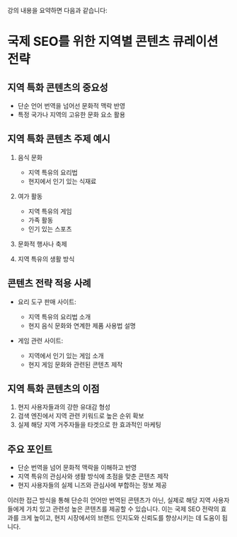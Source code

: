 강의 내용을 요약하면 다음과 같습니다:

# 국제 SEO를 위한 지역별 콘텐츠 큐레이션 전략

## 지역 특화 콘텐츠의 중요성

- 단순 언어 번역을 넘어선 문화적 맥락 반영
- 특정 국가나 지역의 고유한 문화 요소 활용

## 지역 특화 콘텐츠 주제 예시

1. 음식 문화

   - 지역 특유의 요리법
   - 현지에서 인기 있는 식재료

2. 여가 활동

   - 지역 특유의 게임
   - 가족 활동
   - 인기 있는 스포츠

3. 문화적 행사나 축제

4. 지역 특유의 생활 방식

## 콘텐츠 전략 적용 사례

- 요리 도구 판매 사이트:

  - 지역 특유의 요리법 소개
  - 현지 음식 문화와 연계한 제품 사용법 설명

- 게임 관련 사이트:
  - 지역에서 인기 있는 게임 소개
  - 현지 게임 문화와 관련된 콘텐츠 제작

## 지역 특화 콘텐츠의 이점

1. 현지 사용자들과의 강한 유대감 형성
2. 검색 엔진에서 지역 관련 키워드로 높은 순위 확보
3. 실제 해당 지역 거주자들을 타겟으로 한 효과적인 마케팅

## 주요 포인트

- 단순 번역을 넘어 문화적 맥락을 이해하고 반영
- 지역 특유의 관심사와 생활 방식에 초점을 맞춘 콘텐츠 제작
- 현지 사용자들의 실제 니즈와 관심사에 부합하는 정보 제공

이러한 접근 방식을 통해 단순히 언어만 번역된 콘텐츠가 아닌, 실제로 해당 지역 사용자들에게 가치 있고 관련성 높은 콘텐츠를 제공할 수 있습니다. 이는 국제 SEO 전략의 효과를 크게 높이고, 현지 시장에서의 브랜드 인지도와 신뢰도를 향상시키는 데 도움이 됩니다.
